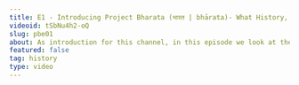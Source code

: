 ```yaml
---
title: E1 - Introducing Project Bharata (भारत | bhārata)- What History, Why History, How History
videoid: tSbNu4h2-oQ
slug: pbe01
about: As introduction for this channel, in this episode we look at the basic definitions and motivations for history. The idea is to propose a novel paradigm to reiterate that history is a people's own story of their past, and to explain how this will manifest in future episodes as we move on to specific issues and topics.
featured: false
tag: history
type: video
---
```



